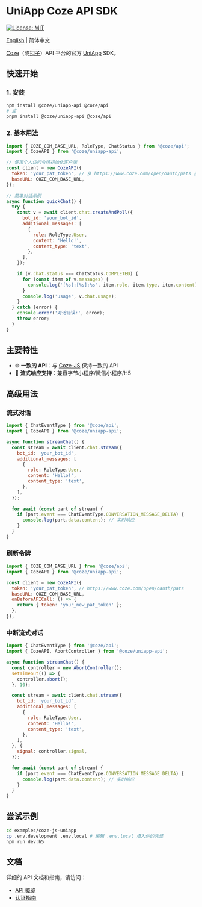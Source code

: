 # UniApp Coze API SDK

[![License: MIT](https://img.shields.io/badge/License-MIT-yellow.svg)](https://opensource.org/licenses/MIT)

[English](./README.md) | 简体中文

[Coze](https://www.coze.com)（或[扣子](https://www.coze.cn)）API 平台的官方 [UniApp](https://uniapp.dcloud.net.cn/) SDK。

## 快速开始

### 1. 安装

```sh
npm install @coze/uniapp-api @coze/api
# 或
pnpm install @coze/uniapp-api @coze/api
```

### 2. 基本用法

```javascript
import { COZE_COM_BASE_URL, RoleType, ChatStatus } from '@coze/api';
import { CozeAPI } from '@coze/uniapp-api';

// 使用个人访问令牌初始化客户端
const client = new CozeAPI({
  token: 'your_pat_token', // 从 https://www.coze.com/open/oauth/pats 获取你的 PAT
  baseURL: COZE_COM_BASE_URL,
});

// 简单对话示例
async function quickChat() {
  try {
    const v = await client.chat.createAndPoll({
      bot_id: 'your_bot_id',
      additional_messages: [
        {
          role: RoleType.User,
          content: 'Hello!',
          content_type: 'text',
        },
      ],
    });

    if (v.chat.status === ChatStatus.COMPLETED) {
      for (const item of v.messages) {
        console.log('[%s]:[%s]:%s', item.role, item.type, item.content);
      }
      console.log('usage', v.chat.usage);
    }
  } catch (error) {
    console.error('对话错误:', error);
    throw error;
  }
}
```

## 主要特性

- 🌐 **一致的 API**：与 [Coze-JS](../coze-js/README.md) 保持一致的 API
- 🔄 **流式响应支持**：兼容字节小程序/微信小程序/H5

## 高级用法

### 流式对话

```javascript
import { ChatEventType } from '@coze/api';
import { CozeAPI } from '@coze/uniapp-api';

async function streamChat() {
  const stream = await client.chat.stream({
    bot_id: 'your_bot_id',
    additional_messages: [
      {
        role: RoleType.User,
        content: 'Hello!',
        content_type: 'text',
      },
    ],
  });

  for await (const part of stream) {
    if (part.event === ChatEventType.CONVERSATION_MESSAGE_DELTA) {
      console.log(part.data.content); // 实时响应
    }
  }
}
```

### 刷新令牌

```javascript
import { COZE_COM_BASE_URL } from '@coze/api';
import { CozeAPI } from '@coze/uniapp-api';

const client = new CozeAPI({
  token: 'your_pat_token', // https://www.coze.com/open/oauth/pats
  baseURL: COZE_COM_BASE_URL,
  onBeforeAPICall: () => {
    return { token: 'your_new_pat_token' };
  },
});
```

### 中断流式对话

```javascript
import { ChatEventType } from '@coze/api';
import { CozeAPI, AbortController } from '@coze/uniapp-api';

async function streamChat() {
  const controller = new AbortController();
  setTimeout(() => {
    controller.abort();
  }, 10);

  const stream = await client.chat.stream({
    bot_id: 'your_bot_id',
    additional_messages: [
      {
        role: RoleType.User,
        content: 'Hello!',
        content_type: 'text',
      },
    ],
  }, {
    signal: controller.signal,
  });

  for await (const part of stream) {
    if (part.event === ChatEventType.CONVERSATION_MESSAGE_DELTA) {
      console.log(part.data.content); // 实时响应
    }
  }
}
```

## 尝试示例

```bash
cd examples/coze-js-uniapp
cp .env.development .env.local # 编辑 .env.local 填入你的凭证
npm run dev:h5
```
## 文档

详细的 API 文档和指南，请访问：

- [API 概览](https://www.coze.com/docs/developer_guides/api_overview)
- [认证指南](https://www.coze.com/docs/developer_guides/authentication)
